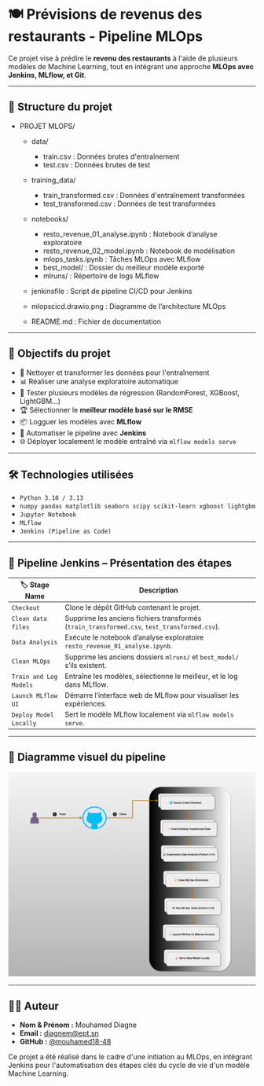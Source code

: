 # 🍽️ Prévisions de revenus des restaurants - Pipeline MLOps

Ce projet vise à prédire le **revenu des restaurants** à l'aide de plusieurs modèles de Machine Learning, tout en intégrant une approche **MLOps avec Jenkins, MLflow, et Git**.

---
## 📁 Structure du projet

- PROJET MLOPS/
  - data/
    - train.csv                : Données brutes d'entraînement
    - test.csv                 : Données brutes de test

  - training_data/
    - train_transformed.csv    : Données d'entraînement transformées
    - test_transformed.csv     : Données de test transformées

  - notebooks/
    - resto_revenue_01_analyse.ipynb  : Notebook d’analyse exploratoire
    - resto_revenue_02_model.ipynb    : Notebook de modélisation
    - mlops_tasks.ipynb               : Tâches MLOps avec MLflow
    - best_model/                     : Dossier du meilleur modèle exporté
    - mlruns/                         : Répertoire de logs MLflow

  - jenkinsfile                       : Script de pipeline CI/CD pour Jenkins
  - mlopscicd.drawio.png             : Diagramme de l’architecture MLOps
  - README.md                        : Fichier de documentation

---

## 🚀 Objectifs du projet

- 🧼 Nettoyer et transformer les données pour l'entraînement
- 📊 Réaliser une analyse exploratoire automatique
- 🧠 Tester plusieurs modèles de régression (RandomForest, XGBoost, LightGBM...)
- 🏆 Sélectionner le **meilleur modèle basé sur le RMSE**
- 📦 Logguer les modèles avec **MLflow**
- 🔁 Automatiser le pipeline avec **Jenkins**
- 🌐 Déployer localement le modèle entraîné via `mlflow models serve`

---

## 🛠️ Technologies utilisées

- `Python 3.10 / 3.13`
- `numpy pandas matplotlib seaborn scipy scikit-learn xgboost lightgbm`
- `Jupyter Notebook`
- `MLflow`
- `Jenkins (Pipeline as Code)`

---

## 🔁 Pipeline Jenkins – Présentation des étapes

| 🏷️ Stage Name              | Description                                                                 |
|----------------------------|-----------------------------------------------------------------------------|
| `Checkout`                 | Clone le dépôt GitHub contenant le projet.                                  |
| `Clean data files`         | Supprime les anciens fichiers transformés (`train_transformed.csv`, `test_transformed.csv`). |
| `Data Analysis`            | Exécute le notebook d’analyse exploratoire `resto_revenue_01_analyse.ipynb`.|
| `Clean MLOps`              | Supprime les anciens dossiers `mlruns/` et `best_model/` s’ils existent.    |
| `Train and Log Models`     | Entraîne les modèles, sélectionne le meilleur, et le log dans MLflow.       |
| `Launch MLflow UI`         | Démarre l’interface web de MLflow pour visualiser les expériences.         |
| `Deploy Model Locally`     | Sert le modèle MLflow localement via `mlflow models serve`.                |

---

## 🧭 Diagramme visuel du pipeline

![MLOps Pipeline](mlopscicd.drawio.png)


---

## 👨‍💻 Auteur

- **Nom & Prénom :** Mouhamed  Diagne
- **Email :** diagnem@ept.sn
- **GitHub :** [@mouhamed18-48](https://github.com/mouhamed18-48)

Ce projet a été réalisé dans le cadre d'une initiation au MLOps, en intégrant Jenkins pour l'automatisation des étapes clés du cycle de vie d'un modèle Machine Learning.

